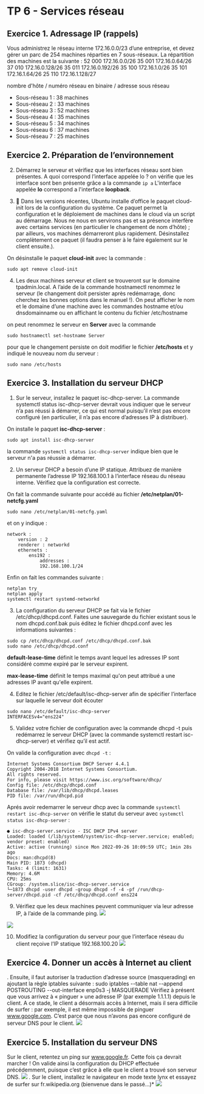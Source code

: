 
# TP 6 - Services réseau

  

## Exercice 1. Adressage IP (rappels)

 Vous administrez le réseau interne 172.16.0.0/23 d’une entreprise, et devez gérer un parc de 254 machines réparties en 7 sous-réseaux. La répartition des machines est la suivante :
52  000  172.16.0.0/26
35  001  172.16.0.64/26
37  010  172.16.0.128/26
35  011  172.16.0.192/26
35  100  172.16.1.0/26
35  101  172.16.1.64/26
25  110  172.16.1.128/27

nombre d'hôte / numéro réseau en binaire / adresse sous réseau

- Sous-réseau 1 : 38 machines
- Sous-réseau 2 : 33 machines
- Sous-réseau 3 : 52 machines
- Sous-réseau 4 : 35 machines
- Sous-réseau 5 : 34 machines
- Sous-réseau 6 : 37 machines
- Sous-réseau 7 : 25 machines

## Exercice 2. Préparation de l’environnement

2. Démarrez le serveur et vérifiez que les interfaces réseau sont bien présentes. A quoi correspond l’interface appelée lo ?
on vérifie que les interface sont ben présente grâce a la commande `ip a`
L'interface appelée **lo** correspond a l'interface **loopback**.
  
3.  Dans les versions récentes, Ubuntu installe d’office le paquet cloud-init lors de la configuration du système. Ce paquet permet la configuration et le déploiement de machines dans le cloud via un script au démarrage. Nous ne nous en servirons pas et sa présence interfère avec certains services (en particulier le changement de nom d’hôte) ; par ailleurs, vos machines démarreront plus rapidement. Désinstallez complètement ce paquet (il faudra penser à le faire également sur le client ensuite.).

On désinstalle le paquet **cloud-init** avec la commande :
```
sudo apt remove cloud-init
```
  
4. Les deux machines serveur et client se trouveront sur le domaine tpadmin.local. A l’aide de la commande hostnamectl renommez le serveur (le changement doit persister après redémarrage, donc cherchez les bonnes options dans le manuel !). On peut afficher le nom et le domaine d’une machine avec les commandes hostname et/ou dnsdomainname ou en affichant le contenu du fichier /etc/hostname

on peut renommez le serveur en **Server** avec la commande

```
sudo hostnamectl set-hostname Server
```
pour que le changement persiste on doit modifier le fichier **/etc/hosts** et y indiqué le nouveau nom du serveur :
```
sudo nano /etc/hosts
```

## Exercice 3. Installation du serveur DHCP

1. Sur le serveur, installez le paquet isc-dhcp-server. La commande systemctl status isc-dhcp-server devrait vous indiquer que le serveur n’a pas réussi à démarrer, ce qui est normal puisqu’il n’est pas encore configuré (en particulier, il n’a pas encore d’adresses IP à distribuer).

On installe le paquet **isc-dhcp-server** :

```
sudo apt install isc-dhcp-server
```
la commande `systemctl status isc-dhcp-server` indique bien que le serveur n'a pas réussie a démarrer.
  
2. Un serveur DHCP a besoin d’une IP statique. Attribuez de manière permanente l’adresse IP 192.168.100.1 à l’interface réseau du réseau interne. Vérifiez que la configuration est correcte.

On fait la commande suivante pour accédé au fichier **/etc/netplan/01-netcfg.yaml**
```
sudo nano /etc/netplan/01-netcfg.yaml
```
et on y indique :
```
network :
	version : 2
	renderer : networkd
	ethernets :
		ens192 :
			addresses :
			192.168.100.1/24
```

Enfin on fait les commandes suivante :

```
netplan try
netplan apply
systemctl restart systemd-networkd
```

 
3. La configuration du serveur DHCP se fait via le fichier /etc/dhcp/dhcpd.conf. Faites une sauvegarde du fichier existant sous le nom dhcpd.conf.bak puis éditez le fichier dhcpd.conf avec les informations suivantes :

```
sudo cp /etc/dhcp/dhcpd.conf /etc/dhcp/dhcpd.conf.bak
sudo nano /etc/dhcp/dhcpd.conf
```
  

**default-lease-time** définit le temps avant lequel les adresses IP sont considéré comme expiré par le serveur expirent.

**max-lease-time** définit le temps maximal qu'on peut attribué a une adresses IP avant qu'elle expirent.


4. Editez le fichier /etc/default/isc-dhcp-server afin de spécifier l’interface sur laquelle le serveur doit écouter
```
sudo nano /etc/default/isc-dhcp-server
INTERFACESv4="ens224"
```

5. Validez votre fichier de configuration avec la commande dhcpd -t puis redémarrez le serveur DHCP (avec la commande systemctl restart isc-dhcp-server) et vérifiez qu’il est actif.

On valide la configuration avec `dhcpd -t` :

```
Internet Systems Consortium DHCP Server 4.4.1
Copyright 2004-2018 Internet Systems Consortium.
All rights reserved.
For info, please visit https://www.isc.org/software/dhcp/
Config file: /etc/dhcp/dhcpd.conf
Database file: /var/lib/dhcp/dhcpd.leases
PID file: /var/run/dhcpd.pid
```

Aprés avoir redemarrer le serveur dhcp avec la commande `systemctl restart isc-dhcp-server` on vérifie le statut du serveur avec `systemctl status isc-dhcp-server` :

```
● isc-dhcp-server.service - ISC DHCP IPv4 server
Loaded: loaded (/lib/systemd/system/isc-dhcp-server.service; enabled; vendor preset: enabled)
Active: active (running) since Mon 2022-09-26 10:09:59 UTC; 1min 28s ago
Docs: man:dhcpd(8)
Main PID: 1873 (dhcpd)
Tasks: 4 (limit: 1631)
Memory: 4.6M
CPU: 25ms
CGroup: /system.slice/isc-dhcp-server.service
└─1873 dhcpd -user dhcpd -group dhcpd -f -4 -pf /run/dhcp-server/dhcpd.pid -cf /etc/dhcp/dhcpd.conf ens224
```



9. Vérifiez que les deux machines peuvent communiquer via leur adresse IP, à l’aide de la commande ping.
  ![](https://lh5.googleusercontent.com/RiOn77KPbB2Qjzpx-5jIf5iJ47aOF0981UdGwKmuEwykPHlK64mj_v4d4DIYb6J9xRwCAF95Sz_4fB9YtwqaBbXCXIF9IHo8pfm9TMxmiQToguyBBXIuyyv3Hzmkv3yJLWcwzaeHjAWXQO79UbNKiVtrmCLb2x7MIo3Ln5ap76dejRUWnmfC37GKdw)
  
![](https://lh6.googleusercontent.com/0xozsHCLFuJ4JbSR7RhOHo_VXnpX5K4hJMJaHW_avoTvkQ0ZHPaB8PZvd9TirjgJNK5gSLX0m9I5oinhTgqzGPHQTYYCrhJXgoVyThqsZeGV64x518c9HFWdkjyph2Rp3yqwQmD-d5O1-rvN8cZRzZMnU9baBTVTZi_B8z6PZ5TOm9cAlHvB-D2FdQ)

10. Modifiez la configuration du serveur pour que l’interface réseau du client reçoive l’IP statique 192.168.100.20
![](https://lh4.googleusercontent.com/LQcWLwSKLZJlm2wfcEc0ITPjuV1KXkOP2Rp4VTKZXDpliOR_sanKYx9BrWluki88D3H0MXw__ym1imUMR8JozNFHhZa5oQIlqFggsEIx-1qAVDev9DdyQYXG3N3cxoyNzP4ur7Ae7lgz5Jnxem5Wiu057r7o_g8I3pJk_tbe5YxB_ZFseqk6j0bHvQ)


## Exercice 4. Donner un accès à Internet au client
. Ensuite, il faut autoriser la traduction d’adresse source (masquerading) en ajoutant la règle iptables suivante : sudo iptables --table nat --append POSTROUTING --out-interface enp0s3 -j MASQUERADE Vérifiez à présent que vous arrivez à « pinguer » une adresse IP (par exemple 1.1.1.1) depuis le client. A ce stade, le client a désormais accès à Internet, mais il sera difficile de surfer : par exemple, il est même impossible de pinguer www.google.com. C’est parce que nous n’avons pas encore configuré de serveur DNS pour le client.
![](https://lh3.googleusercontent.com/rXcrY5jqxtYcc8nLaEVcaqnzuDDYcZ-bF6l3hlVMGFL8QO3dgMffN8pkHs3jS_5pBm2UI0tM9AAAy_QTHbYBRL0nHSNW4RrSxZMH8jdgL1pOMBaX4bV7O5UEKW_h8FTACz5ZIH5J1vxLsBEO_XvWq_VoUs5SWItRjeLOMEC5JR-EiUOS0gEznU5IHg)
  

## Exercice 5. Installation du serveur DNS
Sur le client, retentez un ping sur www.google.fr. Cette fois ça devrait marcher ! On valide ainsi la configuration du DHCP effectuée précédemment, puisque c’est grâce à elle que le client a trouvé son serveur DNS.
![](https://lh3.googleusercontent.com/rXcrY5jqxtYcc8nLaEVcaqnzuDDYcZ-bF6l3hlVMGFL8QO3dgMffN8pkHs3jS_5pBm2UI0tM9AAAy_QTHbYBRL0nHSNW4RrSxZMH8jdgL1pOMBaX4bV7O5UEKW_h8FTACz5ZIH5J1vxLsBEO_XvWq_VoUs5SWItRjeLOMEC5JR-EiUOS0gEznU5IHg)
. Sur le client, installez le navigateur en mode texte lynx et essayez de surfer sur fr.wikipedia.org (bienvenue dans le passé...)*
![](https://lh6.googleusercontent.com/V6BH-vJwVVF2VKIvxb1U4vTYS-pBIuYwI6vxCGrT7H2Fj94xlR_Di8oa7ZC5l8buW_LSQFyX85iKY31pijR4tTq2isVZX_KOkaC8yz2AxH6CDz3EYswPZQTosxW_mexRmIvNebkBscbop157lrP7Hp15CHoTu58ioBfIKNiJVYymKXOU6Xx8Owk3wA)
  

